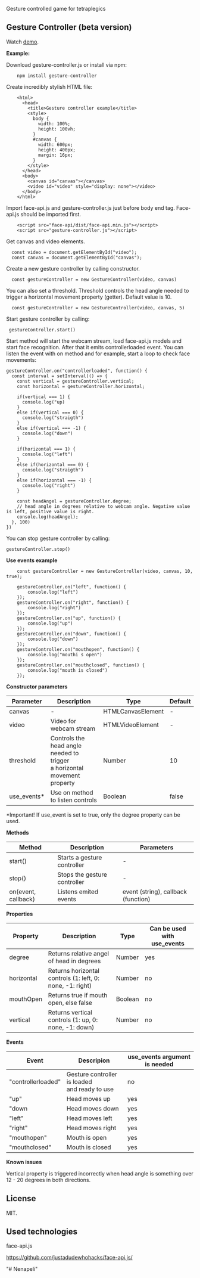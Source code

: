 Gesture controlled game for tetraplegics

## Gesture Controller (beta version)

Watch [demo](nenapeli-b7576.web.app).

<b>Example:</b>

Download gesture-controller.js or install via npm:

        npm install gesture-controller
        
Create incredibly stylish HTML file:
        
        <html>
          <head>
            <title>Gesture controller example</title>
            <style>
              body {
                width: 100%;
                height: 100vh;
              }
              #canvas {
                width: 600px;
                height: 400px;
                margin: 16px;
              }
            </style>
          </head>
          <body>
            <canvas id="canvas"></canvas>
            <video id="video" style="display: none"></video>
          </body>
        </html>

Import face-api.js and gesture-controller.js just before body end tag. Face-api.js should be imported first.

        <script src="face-api/dist/face-api.min.js"></script>
        <script src="gesture-controller.js"></script>

Get canvas and video elements.

      const video = document.getElementById("video");
      const canvas = document.getElementById("canvas");
   

Create a new gesture controller by calling constructor.
  
      const gestureController = new GestureController(video, canvas)
     
      
You can also set a threshold. Threshold controls the head angle needed to trigger a horizontal movement property (getter). Default value is 10.

      const gestureController = new GestureController(video, canvas, 5)
    
    
Start gesture controller by calling:

     gestureController.start()
 
 
Start method will start the webcam stream, load face-api.js models and start face recognition. After that it emits controllerloaded event. You can listen the event with on method and for example, start a loop to check face movements:

    gestureController.on("controllerloaded", function() {
      const interval = setInterval(() => {
        const vertical = gestureController.vertical;
        const horizontal = gestureController.horizontal;
        
        if(vertical === 1) {
          console.log("up)
        }
        else if(vertical === 0) {
          console.log("straigth")
        }
        else if(vertical === -1) {
          console.log("down")
        }
        
        if(horizontal === 1) {
          console.log("left")
        }
        else if(horizontal === 0) {
          console.log("straigth")
        }
        else if(horizontal === -1) {
          console.log("right")
        }
        
        const headAngel = gestureController.degree;
        // head angle in degrees relative to webcam angle. Negative value is left, positive value is right.
        console.log(headAngel); 
      }, 100)
    })
    
You can stop gesture controller by calling:

    
    gestureController.stop()
    
<b>Use events example</b>

        const gestureController = new GestureController(video, canvas, 10, true);

        gestureController.on("left", function() {
            console.log("left")
        });
        gestureController.on("right", function() {
            console.log("right")
        });
        gestureController.on("up", function() {
            console.log("up")
        });
        gestureController.on("down", function() {
            console.log("down")
        });
        gestureController.on("mouthopen", function() {
            console.log("mouthi s open")
        });
        gestureController.on("mouthclosed", function() {
            console.log("mouth is closed")
        });

<b>Constructor parameters</b>

|Parameter|Description|Type|Default|
|---------|-----------|----|-------|
|canvas| - | HTMLCanvasElement| - |
|video|Video for webcam stream|HTMLVideoElement| - |
|threshold|Controls the head angle needed to trigger <br> a horizontal movement property|Number|10|
|use_events*|Use on method to listen controls|Boolean|false|

*Important! If use_event is set to true, only the degree property can be used.

<b>Methods</b>

|Method|Description|Parameters|
|------|-----------|----------|
|start()|Starts a gesture controller| - |
|stop()|Stops the gesture controller| - |
|on(event, callback)| Listens emited events|event (string), callback (function)|

<b>Properties</b>

|Property|Description|Type|Can be used with use_events|
|--------|-----------|----|---------------------------|
|degree|Returns relative angel of head in degrees|Number|yes|
|horizontal|Returns horizontal controls (1: left, 0: none, -1: right)|Number|no|
|mouthOpen|Returns true if mouth open, else false|Boolean|no|
|vertical|Returns vertical controls (1: up, 0: none, -1: down)|Number|no|

<b>Events</b>

|Event|Descripion|use_events argument is needed|
|-----|----------|--------------------------|
|"controllerloaded"|Gesture controller is loaded <br> and ready to use|no|
|"up"|Head moves up|yes|
|"down|Head moves down|yes|
|"left"|Head moves left|yes|
|"right"|Head moves right|yes|
|"mouthopen"|Mouth is open|yes|
|"mouthclosed"|Mouth is closed|yes|

<b>Known issues</b>

Vertical property is triggered incorrectly when head angle is something over 12 - 20 degrees in both directions.

## License

MIT.

## Used technologies

 face-api.js

https://github.com/justadudewhohacks/face-api.js/

"# Nenapeli" 
